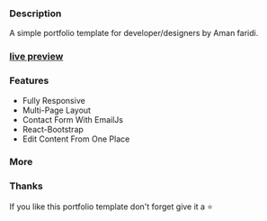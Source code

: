### Description

A simple portfolio template for developer/designers by Aman faridi. 

### [live preview](https://kronozz1.github.io/portfolio/)


### Features

- Fully Responsive
- Multi-Page Layout
- Contact Form With EmailJs
- React-Bootstrap
- Edit Content From One Place



### More



### Thanks

If you like this portfolio template don't forget give it a ⭐ 
